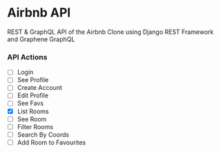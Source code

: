 # Airbnb API

REST & GraphQL API of the Airbnb Clone using Django REST Framework and Graphene GraphQL

### API Actions

- [ ] Login
- [ ] See Profile
- [ ] Create Account
- [ ] Edit Profile
- [ ] See Favs
- [x] List Rooms
- [ ] See Room
- [ ] Filter Rooms
- [ ] Search By Coords
- [ ] Add Room to Favourites
